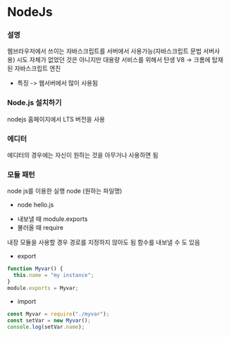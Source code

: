 # NodeJs

### 설명

웹브라우저에서 쓰이는 자바스크립트를 서버에서 사용가능(자바스크립트 문법 서버사용)
시도 자체가 없었던 것은 아니지만 대용량 서비스를 위해서 탄생
V8 -> 크롬에 탑재된 자바스크립트 엔진

- 특징 -> 웹서버에서 많이 사용됨

### Node.js 설치하기

nodejs 홈페이지에서 LTS 버전을 사용

### 에디터

에디터의 경우에는 자신이 원하는 것을 아무거나 사용하면 됨

### 모듈 패턴

node js를 이용한 실행
node (원하는 파일명)

- node hello.js

* 내보낼 때
  module.exports
* 불러올 때
  require

내장 모듈을 사용할 경우 경로를 지정하지 않아도 됨
함수를 내보낼 수 도 있음

- export

```javascript
function Myvar() {
  this.name = "my instance";
}
module.exports = Myvar;
```

- import

```javascript
const Myvar = require("./myvar");
const setVar = new Myvar();
console.log(setVar.name);
```
